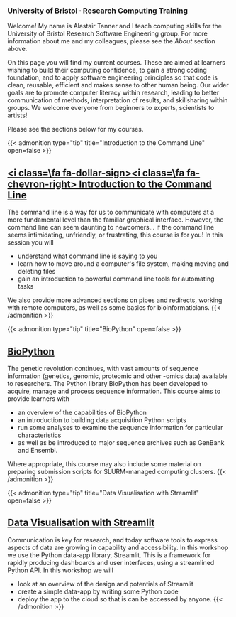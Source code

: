 ### University of Bristol ∙ Research Computing Training

Welcome! My name is Alastair Tanner and I teach computing skills for the University of Bristol Research Software Engineering group. For more information about me and my colleagues, please see the _About_ section above.

On this page you will find my current courses. These are aimed at learners wishing to build their computing confidence, to gain a strong coding foundation, and to apply software engineering principles so that code is clean, reusable, efficient and makes sense to other human being. Our wider goals are to promote computer literacy within research, leading to better communication of methods, interpretation of results, and skillsharing within groups. We welcome everyone from beginners to experts, scientists to artists!

Please see the sections below for my courses.

{{< admonition type="tip" title="Introduction to the Command Line" open=false >}}
## [<i class=\fa fa-dollar-sign\></i><i class=\fa fa-chevron-right\></i> Introduction to the Command Line](https://alleetanner.github.io/intro-to-command-line/)
The command line is a way for us to communicate with computers at a more fundamental level than the familiar graphical interface. However, the command line can seem daunting to newcomers... if the command line seems intimidating, unfriendly, or frustrating, this course is for you! In this session you will
- understand what command line is saying to you
- learn how to move around a computer's file system, making moving and deleting files
- gain an introduction to powerful command line tools for automating tasks

We also provide more advanced sections on pipes and redirects, working with remote computers, as well as some basics for bioinformaticians.
{{< /admonition >}}


{{< admonition type="tip" title="BioPython" open=false >}}
## [<i class="fa-solid fa-dna"></i><i class="fa-brands fa-python"></i> BioPython](https://alleetanner.github.io/biopython/)
The genetic revolution continues, with vast amounts of sequence information (genetics, genomic, proteomic and other -omics data) available to researchers. The Python library BioPython has been developed to acquire, manage and process sequence information. This course aims to provide learners with 
- an overview of the capabilities of BioPython
- an introduction to building data acquisition Python scripts
- run some analyses to examine the sequence information for particular characteristics
- as well as be introduced to major sequence archives such as GenBank and Ensembl.

Where appropriate, this course may also include some material on preparing submission scripts for SLURM-managed computing clusters.
{{< /admonition >}}

{{< admonition type="tip" title="Data Visualisation with Streamlit" open=false >}}
## [Data Visualisation with Streamlit](https://alleetanner.github.io/data-vis-with-streamlit/)
Communication is key for research, and today software tools to express aspects of data are growing in capability and accessibility. In this workshop we use the Python data-app library, Streamlit. This is a framework for rapidly producing dashboards and user interfaces, using a streamlined Python API. In this workshop we will
- look at an overview of the design and potentials of Streamlit
- create a simple data-app by writing some Python code
- deploy the app to the cloud so that is can be accessed by anyone.
{{< /admonition >}}

